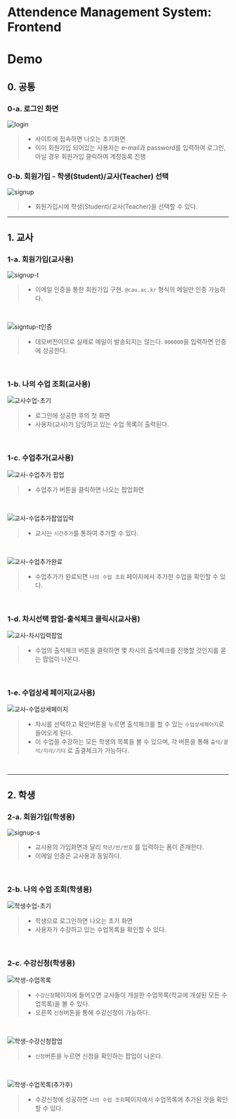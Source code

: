 # Attendence Management System: Frontend

# Demo 

## 0. 공통
### 0-a. 로그인 화면
![login](https://user-images.githubusercontent.com/76427521/120201549-8a6d4d00-c260-11eb-9efb-7dc9ceea6a94.PNG)
> - 사이트에 접속하면 나오는 초기화면</br>
> - 이미 회원가입 되어있는 사용자는 e-mail과 password를 입력하여 로그인, 아닐 경우 회원가입 클릭하여 계정등록 진행

### 0-b. 회원가입 - 학생(Student)/교사(Teacher) 선택
![signup](https://user-images.githubusercontent.com/76427521/120201639-a07b0d80-c260-11eb-8214-3ce75858771f.PNG)
> - 회원가입시에 학생(Student)/교사(Teacher)을 선택할 수 있다.
___
## 1. 교사

### 1-a. 회원가입(교사용)
![signup-t](https://user-images.githubusercontent.com/76427521/120205048-79263f80-c264-11eb-9900-ef7f26b790e4.PNG)
> - 이메일 인증을 통한 회원가입 구현. `@cau.ac.kr` 형식의 메일만 인증 가능하다.
</br>

![signtup-t인증](https://user-images.githubusercontent.com/76427521/120205086-85aa9800-c264-11eb-8827-f6f00b2efa80.PNG)
> - 데모버전이므로 실제로 메일이 발송되지는 않는다. `000000`을 입력하면 인증에 성공한다.
</br>

### 1-b. 나의 수업 조회(교사용)
![교사수업-초기](https://user-images.githubusercontent.com/76427521/120206490-37969400-c266-11eb-87dd-134270d4dc46.PNG)
> - 로그인에 성공한 후의 첫 화면</br>
> - 사용자(교사)가 담당하고 있는 수업 목록이 출력된다.
</br>

### 1-c. 수업추가(교사용)
![교사-수업추가 팝업](https://user-images.githubusercontent.com/76427521/120205160-9955fe80-c264-11eb-9b16-8ace67699446.PNG)
> - 수업추가 버튼을 클릭하면 나오는 팝업화면
</br>

![교사-수업추가팝업입력](https://user-images.githubusercontent.com/76427521/120205198-a377fd00-c264-11eb-91da-f2b443381bec.PNG)
> - 교시는 `시간추가`를 통하여 추가할 수 있다.
</br>

![교사-수업추가완료](https://user-images.githubusercontent.com/76427521/120205845-65c7a400-c265-11eb-8541-4c500b81c1e9.PNG)
> - 수업추가가 완료되면 `나의 수업 조회` 페이지에서 추가한 수업을 확인할 수 있다.
</br>

### 1-d. 차시선택 팝업-출석체크 클릭시(교사용)
![교사-차시입력팝업](https://user-images.githubusercontent.com/76427521/120205251-b4c10980-c264-11eb-89b9-d3eef65821ca.PNG)
> - 수업의 출석체크 버튼을 클릭하면 몇 차시의 출석체크를 진행할 것인지를 묻는 팝업이 나온다.
</br>

### 1-e. 수업상세 페이지(교사용)
![교사-수업상세페이지](https://user-images.githubusercontent.com/76427521/120205277-bdb1db00-c264-11eb-9e31-84b0e18bbaaf.PNG)
> - 차시를 선택하고 확인버튼을 누르면 출석체크를 할 수 있는 `수업상세페이지`로 들어오게 된다.<br>
> - 이 수업을 수강하는 모든 학생의 목록을 볼 수 있으며, 각 버튼을 통해 `출석/결석/지각/기타` 로 출결체크가 가능하다.
</br>

___
## 2. 학생

### 2-a. 회원가입(학생용)
![signup-s](https://user-images.githubusercontent.com/76427521/120205300-c5717f80-c264-11eb-9535-a4dbeaa302d6.PNG)
> - 교사용의 가입화면과 달리 `학년/반/번호` 를 입력하는 폼이 존재한다.<br>
> - 이메일 인증은 교사용과 동일하다.
</br>

### 2-b. 나의 수업 조회(학생용)
![학생수업-초기](https://user-images.githubusercontent.com/76427521/120205337-d15d4180-c264-11eb-9364-ea647a608311.PNG)
> - 학생으로 로그인하면 나오는 초기 화면
> - 사용자가 수강하고 있는 수업목록을 확인할 수 있다.
</br>

### 2-c. 수강신청(학생용)
![학생-수업목록](https://user-images.githubusercontent.com/76427521/120205450-ee921000-c264-11eb-8c26-662c32870152.PNG)
> - `수강신청`페이지에 들어오면 교사들이 개설한 수업목록(학교에 개설된 모든 수업목록)을 볼 수 있다.<br>
> - 오른쪽 `신청`버튼을 통해 수강신청이 가능하다.
</br>

![학생-수강신청팝업](https://user-images.githubusercontent.com/76427521/120205476-f5b91e00-c264-11eb-8f96-6b270056c00a.PNG)
> - `신청`버튼을 누르면 신청을 확인하는 팝업이 나온다.
</br>

![학생-수업목록(추가후)](https://user-images.githubusercontent.com/76427521/120205506-fe115900-c264-11eb-9ad9-42a01b27ee0c.PNG)
> - 수강신청에 성공하면 `나의 수업 조회`페이지에서 수업목록에 추가된 것을 확인할 수 있다.
